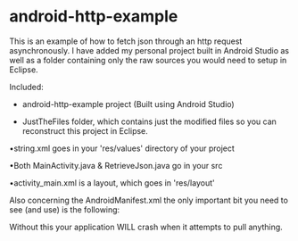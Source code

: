 android-http-example
====================

This is an example of how to fetch json through an http request asynchronously.
I have added my personal project built in Android Studio as well as a folder containing only the raw sources you would need to setup in Eclipse.


Included:

- android-http-example project (Built using Android Studio)

- JustTheFiles folder, which contains just the modified files so you can reconstruct this project in Eclipse. 

•string.xml goes in your 'res/values' directory of your project

•Both MainActivity.java & RetrieveJson.java go in your src

•activity_main.xml is a layout, which goes in 'res/layout'


Also concerning the AndroidManifest.xml the only important bit you need to see (and use) is the following:

<uses-permission android:name="android.permission.INTERNET"/>

Without this your application WILL crash when it attempts to pull anything.

